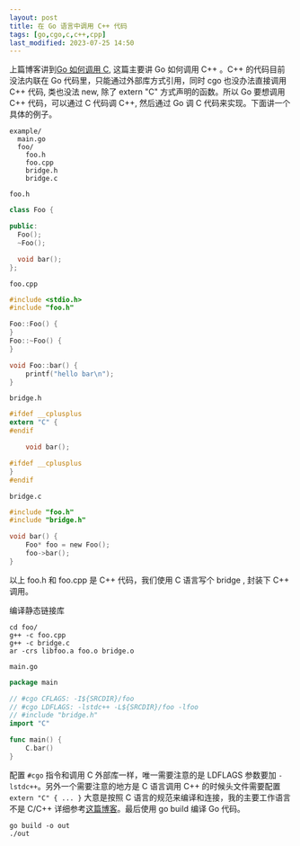 ```yaml
---
layout: post
title: 在 Go 语言中调用 C++ 代码
tags: [go,cgo,c,c++,cpp]
last_modified: 2023-07-25 14:50
---
```


上篇博客讲到[Go 如何调用 C](http://bastengao.com/blog/2017/12/go-cgo-c.html), 这篇主要讲 Go 如何调用 C++ 。C++ 的代码目前没法内联在 Go 代码里，只能通过外部库方式引用，同时 cgo 也没办法直接调用 C++ 代码, 类也没法 new, 除了 extern "C" 方式声明的函数。所以 Go 要想调用 C++ 代码，可以通过 C 代码调 C++, 然后通过 Go 调 C 代码来实现。下面讲一个具体的例子。

```
example/
  main.go
  foo/
    foo.h
	foo.cpp
	bridge.h
	bridge.c
```

`foo.h`

```c++
class Foo {

public:
  Foo();
  ~Foo();

  void bar();
};
```

`foo.cpp`

```c++
#include <stdio.h>
#include "foo.h"

Foo::Foo() {
}
Foo::~Foo() {
}

void Foo::bar() {
    printf("hello bar\n");
}
```

`bridge.h`

```c
#ifdef __cplusplus
extern "C" {
#endif

    void bar();

#ifdef __cplusplus
}
#endif
```

`bridge.c`

```c
#include "foo.h"
#include "bridge.h"

void bar() {
    Foo* foo = new Foo();
    foo->bar();
}
```

以上 foo.h 和 foo.cpp 是 C++ 代码，我们使用 C 语言写个 bridge , 封装下 C++ 调用。

编译静态链接库

```
cd foo/
g++ -c foo.cpp
g++ -c bridge.c
ar -crs libfoo.a foo.o bridge.o
```

`main.go`

```go
package main

// #cgo CFLAGS: -I${SRCDIR}/foo
// #cgo LDFLAGS: -lstdc++ -L${SRCDIR}/foo -lfoo
// #include "bridge.h"
import "C"

func main() {
    C.bar()
}
```

配置 `#cgo` 指令和调用 C 外部库一样，唯一需要注意的是 LDFLAGS 参数要加 `-lstdc++`。另外一个需要注意的地方是 C 语言调用 C++ 的时候头文件需要配置 `extern "C" { ... }` 大意是按照 C 语言的规范来编译和连接，我的主要工作语言不是 C/C++ 详细参考[这篇博客](http://www.cnblogs.com/skynet/archive/2010/07/10/1774964.html)。最后使用 go build 编译 Go 代码。

```
go build -o out
./out
```
